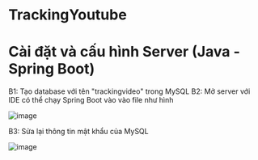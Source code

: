 # TrackingYoutube

# Cài đặt và cấu hình Server (Java - Spring Boot)
B1: Tạo database với tên "trackingvideo" trong MySQL
B2: Mở server với IDE có thể chạy Spring Boot vào vào file như hình

![image](https://github.com/NguyenMinhNhat82/TrackingYoutube/assets/87330366/7b43f2b0-868c-4510-8b81-2f12dbbd3dba)

B3: Sửa lại thông tin mật khẩu của MySQL

![image](https://github.com/NguyenMinhNhat82/TrackingYoutube/assets/87330366/90c1e7dc-e994-48c8-8503-17288a8b62af)


